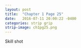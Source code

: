 ```yaml
---
layout: post
title:  "Chapter 1 Page 25"
date:   2016-07-11 20:00:22 -0400
categories: strip grip
strip-image: ch1pg25.png
---
```

Skill shot 
